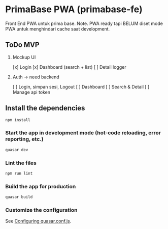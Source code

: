 # PrimaBase PWA (primabase-fe)

Front End PWA untuk prima base.
Note. PWA ready tapi BELUM diset mode PWA untuk menghindari cache saat development.

## ToDo MVP

1. Mockup UI

    [x] Login
    [x] Dashboard (search + list)
    [ ] Detail logger

2. Auth -> need backend

    [ ] Login, simpan sesi, Logout
    [ ] Dashboard
    [ ] Search & Detail
    [ ] Manage api token

## Install the dependencies
```bash
npm install
```

### Start the app in development mode (hot-code reloading, error reporting, etc.)
```bash
quasar dev
```

### Lint the files
```bash
npm run lint
```

### Build the app for production
```bash
quasar build
```

### Customize the configuration
See [Configuring quasar.conf.js](https://quasar.dev/quasar-cli/quasar-conf-js).
